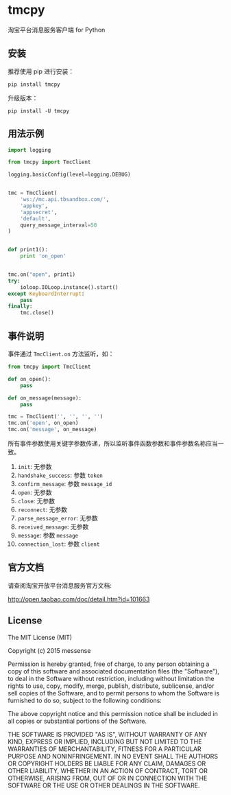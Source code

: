tmcpy
=======================

淘宝平台消息服务客户端 for Python

## 安装

推荐使用 pip 进行安装：

    pip install tmcpy

升级版本：

    pip install -U tmcpy

## 用法示例

```python
import logging

from tmcpy import TmcClient

logging.basicConfig(level=logging.DEBUG)


tmc = TmcClient(
    'ws://mc.api.tbsandbox.com/',
    'appkey',
    'appsecret',
    'default',
    query_message_interval=50
)


def print1():
    print 'on_open'


tmc.on("open", print1)
try:
    ioloop.IOLoop.instance().start()
except KeyboardInterrupt:
    pass
finally:
    tmc.close()
```


## 事件说明

事件通过 ``TmcClient.on`` 方法监听，如：
```python
from tmcpy import TmcClient

def on_open():
    pass

def on_message(message):
    pass

tmc = TmcClient('', '', '', '')
tmc.on('open', on_open)
tmc.on('message', on_message)
```

所有事件参数使用关键字参数传递，所以监听事件函数参数和事件参数名称应当一致。

1. ``init``: 无参数
2. ``handshake_success``: 参数 `token`
3. ``confirm_message``: 参数 `message_id`
4. ``open``: 无参数
5. ``close``: 无参数
6. ``reconnect``: 无参数
7. ``parse_message_error``: 无参数
8. ``received_message``: 无参数
9. ``message``: 参数 `message`
10. ``connection_lost``: 参数 `client`


## 官方文档

请查阅淘宝开放平台消息服务官方文档:

http://open.taobao.com/doc/detail.htm?id=101663

## License

The MIT License (MIT)

Copyright (c) 2015 messense

Permission is hereby granted, free of charge, to any person obtaining a copy
of this software and associated documentation files (the "Software"), to deal
in the Software without restriction, including without limitation the rights
to use, copy, modify, merge, publish, distribute, sublicense, and/or sell
copies of the Software, and to permit persons to whom the Software is
furnished to do so, subject to the following conditions:

The above copyright notice and this permission notice shall be included in all
copies or substantial portions of the Software.

THE SOFTWARE IS PROVIDED "AS IS", WITHOUT WARRANTY OF ANY KIND, EXPRESS OR
IMPLIED, INCLUDING BUT NOT LIMITED TO THE WARRANTIES OF MERCHANTABILITY,
FITNESS FOR A PARTICULAR PURPOSE AND NONINFRINGEMENT. IN NO EVENT SHALL THE
AUTHORS OR COPYRIGHT HOLDERS BE LIABLE FOR ANY CLAIM, DAMAGES OR OTHER
LIABILITY, WHETHER IN AN ACTION OF CONTRACT, TORT OR OTHERWISE, ARISING FROM,
OUT OF OR IN CONNECTION WITH THE SOFTWARE OR THE USE OR OTHER DEALINGS IN THE
SOFTWARE.
